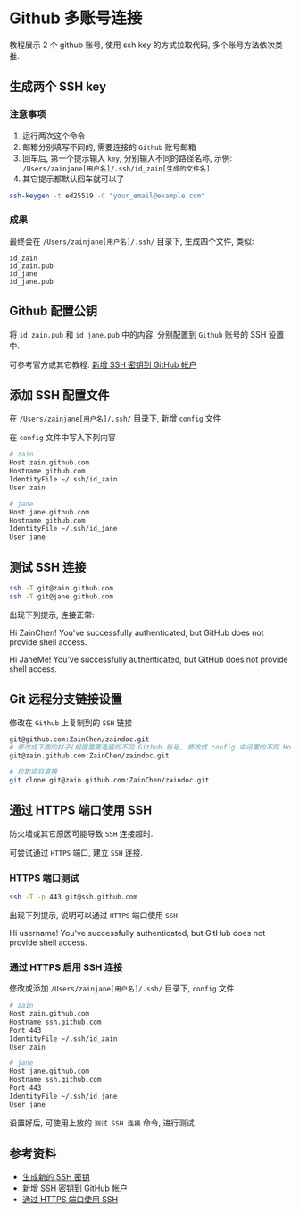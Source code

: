 # Github 多账号连接

教程展示 2 个 github 账号, 使用 ssh key 的方式拉取代码, 多个账号方法依次类推.

## 生成两个 SSH key

### 注意事项

1. 运行两次这个命令
2. 邮箱分别填写不同的, 需要连接的 `Github` 账号邮箱
3. 回车后, 第一个提示输入 `key`, 分别输入不同的路径名称, 示例: `/Users/zainjane[用户名]/.ssh/id_zain[生成的文件名]`
4. 其它提示都默认回车就可以了

```bash
ssh-keygen -t ed25519 -C "your_email@example.com"
```

### 成果

最终会在 `/Users/zainjane[用户名]/.ssh/` 目录下, 生成四个文件, 类似:

```
id_zain
id_zain.pub
id_jane
id_jane.pub
```

## Github 配置公钥

将 `id_zain.pub` 和 `id_jane.pub` 中的内容, 分别配置到 `Github` 账号的 SSH 设置中.

可参考官方或其它教程: [新增 SSH 密钥到 GitHub 帐户](https://docs.github.com/cn/authentication/connecting-to-github-with-ssh/adding-a-new-ssh-key-to-your-github-account)

## 添加 SSH 配置文件

在 `/Users/zainjane[用户名]/.ssh/` 目录下, 新增 `config` 文件

在 `config` 文件中写入下列内容

```bash
# zain
Host zain.github.com
Hostname github.com
IdentityFile ~/.ssh/id_zain
User zain

# jane
Host jane.github.com
Hostname github.com
IdentityFile ~/.ssh/id_jane
User jane
```

## 测试 SSH 连接

```bash
ssh -T git@zain.github.com
ssh -T git@jane.github.com
```

出现下列提示, 连接正常:

Hi ZainChen! You've successfully authenticated, but GitHub does not provide shell access.

Hi JaneMe! You've successfully authenticated, but GitHub does not provide shell access.

## Git 远程分支链接设置

修改在 `Github` 上复制到的 `SSH` 链接

```bash
git@github.com:ZainChen/zaindoc.git
# 修改成下面的样子(根据需要连接的不同 Github 账号, 修改成 config 中设置的不同 Host)
git@zain.github.com:ZainChen/zaindoc.git

# 拉取项目直接
git clone git@zain.github.com:ZainChen/zaindoc.git
```

## 通过 HTTPS 端口使用 SSH

防火墙或其它原因可能导致 `SSH` 连接超时.

可尝试通过 `HTTPS` 端口, 建立 `SSH` 连接.

### HTTPS 端口测试

```bash
ssh -T -p 443 git@ssh.github.com
```

出现下列提示, 说明可以通过 `HTTPS` 端口使用 `SSH`

Hi username! You've successfully authenticated, but GitHub does not provide shell access.

### 通过 HTTPS 启用 SSH 连接

修改或添加 `/Users/zainjane[用户名]/.ssh/` 目录下, `config` 文件

```bash
# zain
Host zain.github.com
Hostname ssh.github.com
Port 443
IdentityFile ~/.ssh/id_zain
User zain

# jane
Host jane.github.com
Hostname ssh.github.com
Port 443
IdentityFile ~/.ssh/id_jane
User jane
```

设置好后, 可使用上放的 `测试 SSH 连接` 命令, 进行测试.

## 参考资料

- [生成新的 SSH 密钥](https://docs.github.com/cn/authentication/connecting-to-github-with-ssh/generating-a-new-ssh-key-and-adding-it-to-the-ssh-agent#generating-a-new-ssh-key)
- [新增 SSH 密钥到 GitHub 帐户](https://docs.github.com/cn/authentication/connecting-to-github-with-ssh/adding-a-new-ssh-key-to-your-github-account)
- [通过 HTTPS 端口使用 SSH](https://docs.github.com/en/authentication/troubleshooting-ssh/using-ssh-over-the-https-port)
